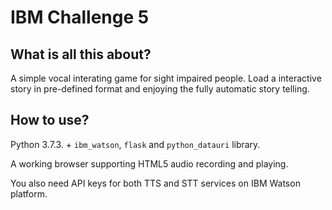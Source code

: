 # IBM Challenge 5
## What is all this about?
A simple vocal interating game for sight impaired people. Load a interactive story in pre-defined format and enjoying the fully automatic story telling.
## How to use?
Python 3.7.3. + `ibm_watson`, `flask` and `python_datauri` library.

A working browser supporting HTML5 audio recording and playing.

You also need API keys for both TTS and STT services on IBM Watson platform.
